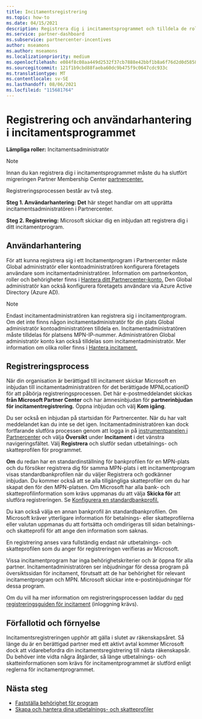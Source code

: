 ```yaml
---
title: Incitamentsregistrering
ms.topic: how-to
ms.date: 04/15/2021
description: Registrera dig i incitamentsprogrammet och tilldela de roller som krävs för användarhantering. I den här artikeln beskrivs registreringsprocessen.
ms.service: partner-dashboard
ms.subservice: partnercenter-incentives
author: mseamons
ms.author: mseamons
ms.localizationpriority: medium
ms.openlocfilehash: e084f8c08aa449d2532f37cb7888e42bbf1b8a6f76d2d0d5858b9ca8c3b48f4d
ms.sourcegitcommit: 121f1b9cbd88faeba60dc9b475f9c0647cdc933c
ms.translationtype: MT
ms.contentlocale: sv-SE
ms.lasthandoff: 08/06/2021
ms.locfileid: "115681764"
---
```

# <a name="enrollment-and-user-management-in-the-incentives-program"></a>Registrering och användarhantering i incitamentsprogrammet

**Lämpliga roller:** Incitamentsadministratör

>[!NOTE]
>Innan du kan registrera dig i incitamentsprogrammet måste du ha slutfört migreringen Partner Membership Center [partnercenter.](./partner-membership-center-retirement-faq.md)

Registreringsprocessen består av två steg.

**Steg 1. Användarhantering: Det** här steget handlar om att upprätta incitamentsadministratören i Partnercenter.

**Steg 2. Registrering:** Microsoft skickar dig en inbjudan att registrera dig i ditt incitamentprogram.

## <a name="user-management"></a>Användarhantering

För att kunna registrera sig i ett Incitamentprogram i Partnercenter måste Global administratör eller kontoadministratören konfigurera företagets användare som incitamentadministratörer. Information om partnerkonton, roller och behörigheter finns i [Hantera ditt Partnercenter-konto.](partner-center-account-setup.md) Den Global administratör kan också konfigurera företagets användare via Azure Active Directory (Azure AD).

>[!NOTE]
>Endast incitamentadministratören kan registrera sig i incitamentprogram. Om det inte finns någon incitamentadministratör för din plats Global administratör kontoadministratören tilldela en. Incitamentadministratören måste tilldelas för platsens MPN-IP-nummer. Administratören Global administratör konto kan också tilldelas som incitamentadministratör. Mer information om olika roller finns i [Hantera incitament.](permissions-overview.md#manage-incentives)

## <a name="enrollment-process"></a>Registreringsprocess

När din organisation är berättigad till incitament skickar Microsoft en inbjudan till incitamentadministratören för det berättigade MPNLocationID för att påbörja registreringsprocessen. Det här e-postmeddelandet skickas **från Microsoft Partner Center** och har ämnesinbjudan för **partnerinbjudan för incitamentregistrering.** Öppna inbjudan och välj **Kom igång**.

Du ser också en inbjudan på startsidan för Partnercenter. När du har valt meddelandet kan du inte se det igen. Incitamentadministratören kan dock fortfarande slutföra processen genom att logga in på [instrumentpanelen i Partnercenter](https://partner.microsoft.com/dashboard/) och välja **Översikt** under **Incitament** i det vänstra navigeringsfältet. Välj **Registrera** och slutför sedan utbetalnings- och skatteprofilen för programmet.

**Om** du redan har en standardinställning för bankprofilen för en MPN-plats och du försöker registrera dig för samma MPN-plats i ett incitamentprogram visas standardbankprofilen när du väljer Registrera och godkänner inbjudan. Du kommer också att se alla tillgängliga skatteprofiler om du har skapat den för den MPN-platsen. Om Microsoft har alla bank- och skatteprofilinformation som krävs uppmanas du att välja **Skicka för** att slutföra registreringen. Se [Konfigurera en standardbankprofil.](incentives-create-and-manage-your-payout-and-tax-profiles.md#set-up-a-default-bank-profile)

Du kan också välja en annan bankprofil än standardbankprofilen. Om Microsoft kräver ytterligare information för betalnings- eller skatteprofilerna  eller valutan uppmanas  du att fortsätta och omdirigeras till sidan betalnings- och skatteprofil för att ange den information som saknas. 

En registrering anses vara fullständig endast när utbetalnings- och skatteprofilen som du anger för registreringen verifieras av Microsoft.

Vissa incitamentprogram har inga behörighetskriterier och är öppna för alla partner. Incitamentadministratören ser inbjudningar för dessa program på översiktssidan för incitament, förutsatt att de har behörighet för relevant incitamentprogram och MPN. Microsoft skickar inte e-postinbjudningar för dessa program.

Om du vill ha mer information om registreringsprocessen laddar du [ned registreringsguiden för incitament](https://partner.microsoft.com/resources/detail/partner-center-incentives-enrollment-pdf) (inloggning krävs).

## <a name="expiration-and-renewal"></a>Förfallotid och förnyelse

Incitamentsregistreringen upphör att gälla i slutet av räkenskapsåret. Så länge du är en berättigad partner med ett aktivt avtal kommer Microsoft dock att vidarebefordra din incitamentsregistrering till nästa räkenskapsår. Du behöver inte vidta några åtgärder, så länge utbetalnings- och skatteinformationen som krävs för incitamentprogrammet är slutförd enligt reglerna för incitamentprogrammet.

## <a name="next-steps"></a>Nästa steg

- [Fastställa behörighet för program](incentives-determined-your-program-eligibility.md)
- [Skapa och hantera dina utbetalnings- och skatteprofiler](incentives-create-and-manage-your-payout-and-tax-profiles.md)